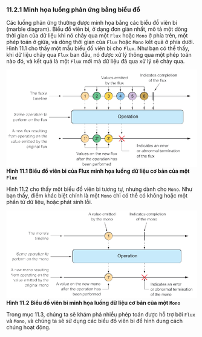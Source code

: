 ### 11.2.1 Minh họa luồng phản ứng bằng biểu đồ

Các luồng phản ứng thường được minh họa bằng các biểu đồ viên bi (marble diagram). Biểu đồ viên bi, ở dạng đơn giản nhất, mô tả một dòng thời gian của dữ liệu khi nó chảy qua một `Flux` hoặc `Mono` ở phía trên, một phép toán ở giữa, và dòng thời gian của `Flux` hoặc `Mono` kết quả ở phía dưới. Hình 11.1 cho thấy một mẫu biểu đồ viên bi cho `Flux`. Như bạn có thể thấy, khi dữ liệu chảy qua `Flux` ban đầu, nó được xử lý thông qua một phép toán nào đó, và kết quả là một `Flux` mới mà dữ liệu đã qua xử lý sẽ chảy qua.

![Hình 11.1](../../assets/11.1.png)  
**Hình 11.1 Biểu đồ viên bi của Flux minh họa luồng dữ liệu cơ bản của một `Flux`**

Hình 11.2 cho thấy một biểu đồ viên bi tương tự, nhưng dành cho `Mono`. Như bạn thấy, điểm khác biệt chính là một `Mono` chỉ có thể có không hoặc một phần tử dữ liệu, hoặc phát sinh lỗi.

![Hình 11.2](../../assets/11.2.png)  
**Hình 11.2 Biểu đồ viên bi minh họa luồng dữ liệu cơ bản của một `Mono`**

Trong mục 11.3, chúng ta sẽ khám phá nhiều phép toán được hỗ trợ bởi `Flux` và `Mono`, và chúng ta sẽ sử dụng các biểu đồ viên bi để hình dung cách chúng hoạt động.
